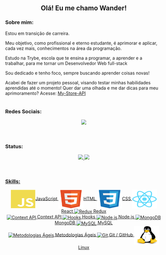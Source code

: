<h2 align="center">Olá! Eu me chamo Wander!</h2>

### Sobre mim:

<p>Estou em transição de carreira.</p>
<p>Meu objetivo, como profissional e eterno estudante, é aprimorar e aplicar, cada vez mais, conhecimentos na área da programação.</p>
<p>Estudo na Trybe, escola que te ensina a programar, a aprender e a trabalhar, para me tornar um Desenvolvedor Web full-stack</p>
<p>Sou dedicado e tenho foco, sempre buscando aprender coisas novas!</p>

Acabei de fazer um projeto pessoal, visando testar minhas habilidades aprendidas até o momento! Quer dar uma olhada e me dar dicas para meu aprimoramento? Acesse: [My-Store-API](https://github.com/WanderDinizVeloso/My-Store-API/tree/first-implementation)
<br><br>

### Redes Sociais:
 
<section align="center"> 
  <a href="https://www.linkedin.com/in/wander-diniz-veloso" target="_blank"><img src="https://img.shields.io/badge/-LinkedIn-%230077B5?style=for-the-badge&logo=linkedin&logoColor=white" target="_blank"></a>
</section>
<br><br>

### Status:

<section align="center">
  <a href="https://github.com/WanderDinizVeloso">
  <img height="180em" src="https://github-readme-stats.vercel.app/api?username=wanderdinizveloso&show_icons=true_color=fff&icon_color=79ff97&text_color=9f9f9f&bg_color=151515"/>   
  <img height="182em" src="https://github-readme-stats.vercel.app/api/top-langs/?username=wanderdinizveloso&langs_count=10&theme=dark&layout=compact"/>
  </section>
<br><br>
  
### Skills:
  
<section align="center">
  <img align="center" alt="Js" height="60" width="80" src="https://raw.githubusercontent.com/devicons/devicon/master/icons/javascript/javascript-plain.svg">JavaScript</img>
  <img align="center" alt="HTML" height="60" width="80" src="https://raw.githubusercontent.com/devicons/devicon/master/icons/html5/html5-original.svg">HTML</img>
  <img align="center" alt="CSS" height="60" width="80" src="https://raw.githubusercontent.com/devicons/devicon/master/icons/css3/css3-original.svg">CSS</img>
  <img align="center" alt="React" height="60" width="80" src="https://raw.githubusercontent.com/devicons/devicon/master/icons/react/react-original.svg"> React </img>
  <img align="center" alt="Redux" height="60" width="60" src="https://cdn.iconscout.com/icon/free/png-256/redux-283024.png"> Redux </img>
  <br>
  <img align="center" alt="Context API" height="70" width="70" src="https://img.icons8.com/nolan/512/react-native.png"> Context API </img>
  <img align="center" alt="Hooks" height="60" width="60" src="https://img.icons8.com/office/480/000000/react.png"> Hooks </img>
  <img align="center" alt="Node.js" height="60" width="60" src="https://cdn.iconscout.com/icon/free/png-256/node-js-1174925.png"> Node.js </img>
  <img align="center" alt="MongoDB" height="60" width="60" src="https://img.icons8.com/color/144/000000/mongodb.png">   MongoDB   </img>
  <img align="center" alt="MySQL" height="70" width="70" src="https://img.icons8.com/fluency/144/000000/mysql-logo.png"> MySQL </img>
  <br>
  <img align="center" alt="Metodologias Ágeis" height="60" width="60" src="https://img.icons8.com/external-sketchy-juicy-fish/144/000000/external-agile-agile-development-sketchy-sketchy-juicy-fish-2.png"> Metodologias Ágeis </img>
  <img align="center" alt="Git" height="60" width="80" src="https://www.vectorlogo.zone/logos/git-scm/git-scm-icon.svg"> Git / GitHub </img>
  <img align="center" alt="Linux" height="60" width="80" src="https://raw.githubusercontent.com/devicons/devicon/master/icons/linux/linux-original.svg"> Linux </img>
</section>
<br><br>
